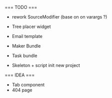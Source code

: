 === TODO ===

- rework SourceModifier (base on on varargs ?)
- Tree placer widget
- Email template

- Maker Bundle
- Task bundle
- Skeleton + script init new project

=== IDEA ===

- Tab component
- 404 page